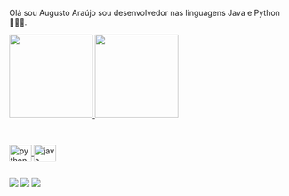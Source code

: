 Olá sou Augusto Araújo sou desenvolvedor nas linguagens Java e Python 👱🏼‍♂️.

<div>
  <a href="https://github.com/augustoaraujo13">
  <img height="150em" src="https://github-readme-stats.vercel.app/api?username=augustoaraujo13&show_icons=true&theme=radical&include_all_commits=true&count_private=true"/>
  <img height="150em" src="https://github-readme-stats.vercel.app/api/top-langs/?username=augustoaraujo13&layout=compact&langs_count=7&theme=radical"/>
</div>
  
  ##
  <div style="display: inline_block"><br>
  <img align="center" alt="python" height="30" width="40" src="https://img.shields.io/badge/Python-3776AB?style=for-the-badge&logo=python&logoColor=white">
  <img align="center" alt="java" height="30" width="40" src="https://img.shields.io/badge/Java-ED8B00?style=for-the-badge&logo=java&logoColor=white">
  </div>
  
  ##
  
  <div>
  <a href="https://www.linkedin.com/in/augustoaraujo13/" target="_blank"><img src="https://img.shields.io/badge/LinkedIn-0077B5?style=for-the-badge&logo=linkedin&logoColor=white" target="_blank"></a>
  <a href="https://pt.stackoverflow.com/users/258077/augusto-araujo" target="_blank"><img src="https://aleen42.github.io/badges/src/stackoverflow.svg" target="_blank"></a>  
    <a href="augustoaraujofoto@gmail.com" target="_blank"><img src="https://img.shields.io/badge/Gmail-D14836?style=for-the-badge&logo=gmail&logoColor=white" target="_blank"></a>
  </div>
  
